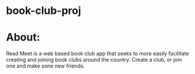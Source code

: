 # book-club-proj

# About:
Read Meet is a web based book club app that seeks to more easily facilitate creating and joining book clubs around the country. Create a club, or join one and make sone new friends. 